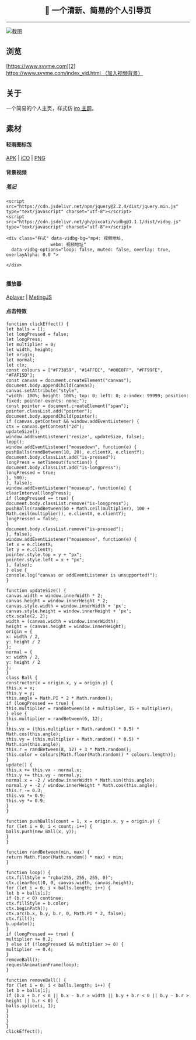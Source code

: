 
<h2 align="center">🌈 一个清新、简易的个人引导页</h2>
<hr>

![截图][1]
## 浏览
[https://www.svvme.com][2]
<br>
[https://www.svvme.com/index_vid.html   （加入视频背景）  ][3]

## 关于
一个简易的个人主页，样式仿 [iro 主题](https://iro.tw/)。


## 素材


#### 轻雨图标包
[APK](https://www.coolapk.com/apk/me.morirain.dev.iconpack.pure) |  [iCO](http://pan.svvme.com/download/60a62c23d57eff002b354d03)  | [PNG](http://pan.svvme.com/download/60a62c23d57eff002b354d02)

#### 背景视频
##### [笔记](https://github.com/pixcati/vidbg/blob/master/README.md)
```
<script src="https://cdn.jsdelivr.net/npm/jquery@2.2.4/dist/jquery.min.js" type="text/javascript" charset="utf-8"></script>
<script src="https://cdn.jsdelivr.net/gh/pixcati/vidbg@1.1.1/dist/vidbg.js" type="text/javascript" charset="utf-8"></script>

<div class="样式" data-vidbg-bg="mp4: 视频地址, 
                 webm: 视频地址"
  data-vidbg-options="loop: false, muted: false, overlay: true, overlayAlpha: 0.0 ">

</div>


```

#### 播放器
[Aplayer][4] | [MetingJS][5]


#### 点击特效
```
function clickEffect() {
let balls = [];
let longPressed = false;
let longPress;
let multiplier = 0;
let width, height;
let origin;
let normal;
let ctx;
const colours = ["#F73859", "#14FFEC", "#00E0FF", "#FF99FE", "#FAF15D"];
const canvas = document.createElement("canvas");
document.body.appendChild(canvas);
canvas.setAttribute("style",
"width: 100%; height: 100%; top: 0; left: 0; z-index: 99999; position: fixed; pointer-events: none;");
const pointer = document.createElement("span");
pointer.classList.add("pointer");
document.body.appendChild(pointer);
if (canvas.getContext && window.addEventListener) {
ctx = canvas.getContext("2d");
updateSize();
window.addEventListener('resize', updateSize, false);
loop();
window.addEventListener("mousedown", function(e) {
pushBalls(randBetween(10, 20), e.clientX, e.clientY);
document.body.classList.add("is-pressed");
longPress = setTimeout(function() {
document.body.classList.add("is-longpress");
longPressed = true;
}, 500);
}, false);
window.addEventListener("mouseup", function(e) {
clearInterval(longPress);
if (longPressed == true) {
document.body.classList.remove("is-longpress");
pushBalls(randBetween(50 + Math.ceil(multiplier), 100 + Math.ceil(multiplier)), e.clientX, e.clientY);
longPressed = false;
}
document.body.classList.remove("is-pressed");
}, false);
window.addEventListener("mousemove", function(e) {
let x = e.clientX;
let y = e.clientY;
pointer.style.top = y + "px";
pointer.style.left = x + "px";
}, false);
} else {
console.log("canvas or addEventListener is unsupported!");
}

function updateSize() {
canvas.width = window.innerWidth * 2;
canvas.height = window.innerHeight * 2;
canvas.style.width = window.innerWidth + 'px';
canvas.style.height = window.innerHeight + 'px';
ctx.scale(2, 2);
width = (canvas.width = window.innerWidth);
height = (canvas.height = window.innerHeight);
origin = {
x: width / 2,
y: height / 2
};
normal = {
x: width / 2,
y: height / 2
};
}
class Ball {
constructor(x = origin.x, y = origin.y) {
this.x = x;
this.y = y;
this.angle = Math.PI * 2 * Math.random();
if (longPressed == true) {
this.multiplier = randBetween(14 + multiplier, 15 + multiplier);
} else {
this.multiplier = randBetween(6, 12);
}
this.vx = (this.multiplier + Math.random() * 0.5) * Math.cos(this.angle);
this.vy = (this.multiplier + Math.random() * 0.5) * Math.sin(this.angle);
this.r = randBetween(8, 12) + 3 * Math.random();
this.color = colours[Math.floor(Math.random() * colours.length)];
}
update() {
this.x += this.vx - normal.x;
this.y += this.vy - normal.y;
normal.x = -2 / window.innerWidth * Math.sin(this.angle);
normal.y = -2 / window.innerHeight * Math.cos(this.angle);
this.r -= 0.3;
this.vx *= 0.9;
this.vy *= 0.9;
}
}

function pushBalls(count = 1, x = origin.x, y = origin.y) {
for (let i = 0; i < count; i++) {
balls.push(new Ball(x, y));
}
}

function randBetween(min, max) {
return Math.floor(Math.random() * max) + min;
}

function loop() {
ctx.fillStyle = "rgba(255, 255, 255, 0)";
ctx.clearRect(0, 0, canvas.width, canvas.height);
for (let i = 0; i < balls.length; i++) {
let b = balls[i];
if (b.r < 0) continue;
ctx.fillStyle = b.color;
ctx.beginPath();
ctx.arc(b.x, b.y, b.r, 0, Math.PI * 2, false);
ctx.fill();
b.update();
}
if (longPressed == true) {
multiplier += 0.2;
} else if (!longPressed && multiplier >= 0) {
multiplier -= 0.4;
}
removeBall();
requestAnimationFrame(loop);
}

function removeBall() {
for (let i = 0; i < balls.length; i++) {
let b = balls[i];
if (b.x + b.r < 0 || b.x - b.r > width || b.y + b.r < 0 || b.y - b.r > height || b.r < 0) {
balls.splice(i, 1);
}
}
}
}
clickEffect();

```


  [1]: https://s3.jpg.cm/2021/05/20/OCq65.jpg
  [2]: https://www.svvme.com/
  [3]: https://www.svvme.com/index_vid.html
  [4]: https://aplayer.js.org/
  [5]: https://github.com/metowolf/MetingJS
